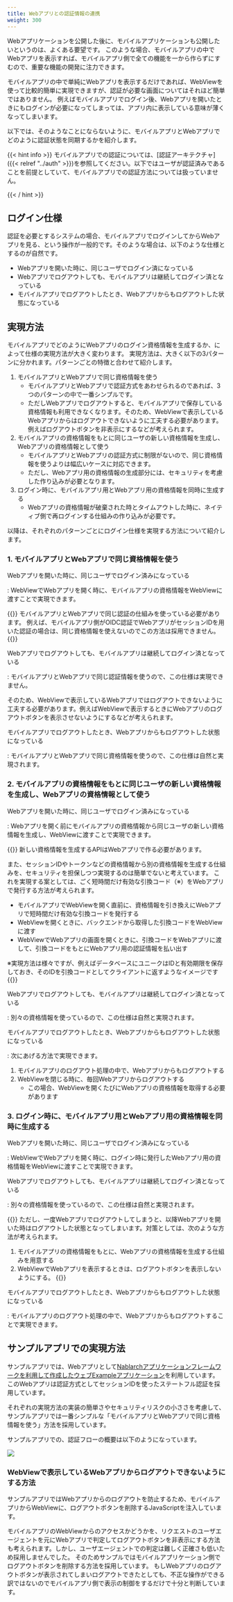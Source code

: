 ```yaml
---
title: Webアプリとの認証情報の連携
weight: 300
---
```


Webアプリケーションを公開した後に、モバイルアプリケーションも公開したいというのは、よくある要望です。
このような場合、モバイルアプリの中でWebアプリを表示すれば、モバイルアプリ側で全ての機能を一から作らずにすむので、重要な機能の開発に注力できます。

モバイルアプリの中で単純にWebアプリを表示するだけであれば、WebViewを使って比較的簡単に実現できますが、認証が必要な画面についてはそれほど簡単ではありません。
例えばモバイルアプリでログイン後、Webアプリを開いたときにもログインが必要になってしまっては、アプリ内に表示している意味が薄くなってしまいます。

以下では、そのようなことにならないように、モバイルアプリとWebアプリでどのように認証状態を同期するかを紹介します。

{{< hint info >}}
モバイルアプリでの認証については、[認証アーキテクチャ]({{< relref "../auth" >}})を参照してください。以下ではユーザが認証済みであることを前提としていて、モバイルアプリでの認証方法については扱っていません。

{{< / hint >}}

## ログイン仕様

認証を必要とするシステムの場合、モバイルアプリでログインしてからWebアプリを見る、という操作が一般的です。そのような場合は、以下のような仕様とするのが自然です。

- Webアプリを開いた時に、同じユーザでログイン済になっている
- Webアプリでログアウトしても、モバイルアプリは継続してログイン済となっている
- モバイルアプリでログアウトしたとき、Webアプリからもログアウトした状態になっている

## 実現方法

モバイルアプリでどのようにWebアプリのログイン資格情報を生成するか、によって仕様の実現方法が大きく変わります。
実現方法は、大きく以下の3パターンに分かれます。パターンごとの特徴と合わせて紹介します。

1. モバイルアプリとWebアプリで同じ資格情報を使う
   - モバイルアプリとWebアプリで認証方式をあわせられるのであれば、3つのパターンの中で一番シンプルです。
   - ただしWebアプリでログアウトすると、モバイルアプリで保存している資格情報も利用できなくなります。そのため、WebViewで表示しているWebアプリからはログアウトできないように工夫する必要があります。例えばログアウトボタンを非表示にするなどが考えられます。
2. モバイルアプリの資格情報をもとに同じユーザの新しい資格情報を生成し、Webアプリの資格情報として使う
   - モバイルアプリとWebアプリの認証方式に制限がないので、同じ資格情報を使うよりは幅広いケースに対応できます。
   - ただし、Webアプリ用の資格情報の生成部分には、セキュリティを考慮した作り込みが必要となります。
3. ログイン時に、モバイルアプリ用とWebアプリ用の資格情報を同時に生成する
   - Webアプリの資格情報が破棄された時とタイムアウトした時に、ネイティブ側で再ログインする仕組みの作り込みが必要です。

以降は、それぞれのパターンごとにログイン仕様を実現する方法について紹介します。

### 1. モバイルアプリとWebアプリで同じ資格情報を使う

<!-- textlint-disable ja-technical-writing/ja-no-mixed-period -->
Webアプリを開いた時に、同じユーザでログイン済みになっている<!-- textlint-enable -->

: WebViewでWebアプリを開く時に、モバイルアプリの資格情報をWebViewに渡すことで実現できます。

  {{<hint warning>}}
  モバイルアプリとWebアプリで同じ認証の仕組みを使っている必要があります。
  例えば、モバイルアプリ側がOIDC認証でWebアプリがセッションIDを用いた認証の場合は、同じ資格情報を使えないのでこの方法は採用できません。
  {{</hint >}}


<!-- textlint-disable ja-technical-writing/ja-no-mixed-period -->
Webアプリでログアウトしても、モバイルアプリは継続してログイン済となっている<!-- textlint-enable -->

: モバイルアプリとWebアプリで同じ認証情報を使うので、この仕様は実現できません。

  そのため、WebViewで表示しているWebアプリではログアウトできないように工夫する必要があります。例えばWebViewで表示するときにWebアプリのログアウトボタンを表示させないようにするなどが考えられます。

<!-- textlint-disable ja-technical-writing/ja-no-mixed-period -->
モバイルアプリでログアウトしたとき、Webアプリからもログアウトした状態になっている<!-- textlint-enable -->

: モバイルアプリとWebアプリで同じ資格情報を使うので、この仕様は自然と実現されます。


### 2. モバイルアプリの資格情報をもとに同じユーザの新しい資格情報を生成し、Webアプリの資格情報として使う

<!-- textlint-disable ja-technical-writing/ja-no-mixed-period -->
Webアプリを開いた時に、同じユーザでログイン済みになっている<!-- textlint-enable -->

: Webアプリを開く前にモバイルアプリの資格情報から同じユーザの新しい資格情報を生成し、WebViewに渡すことで実現できます。

  {{<hint warning>}}
  新しい資格情報を生成するAPIはWebアプリで作る必要があります。
  
  また、セッションIDやトークンなどの資格情報から別の資格情報を生成する仕組みを、セキュリティを担保しつつ実現するのは簡単でないと考えています。
  これを実現する案としては、ごく短時間だけ有効な引換コード（※）をWebアプリで発行する方法が考えられます。
  - モバイルアプリでWebViewを開く直前に、資格情報を引き換えにWebアプリで短時間だけ有効な引換コードを発行する
  - WebViewを開くときに、バックエンドから取得した引換コードをWebViewに渡す
  - WebViewでWebアプリの画面を開くときに、引換コードをWebアプリに渡して、引換コードをもとにWebアプリ用の認証情報を払い出す
  
  ※実現方法は様々ですが、例えばデータベースにユニークはIDと有効期限を保存しておき、そのIDを引換コードとしてクライアントに返すようなイメージです
  {{</hint >}}

<!-- textlint-disable ja-technical-writing/ja-no-mixed-period -->
Webアプリでログアウトしても、モバイルアプリは継続してログイン済となっている<!-- textlint-enable -->

: 別々の資格情報を使っているので、この仕様は自然と実現されます。

<!-- textlint-disable ja-technical-writing/ja-no-mixed-period -->
モバイルアプリでログアウトしたとき、Webアプリからもログアウトした状態になっている<!-- textlint-enable -->

: 次にあげる方法で実現できます。

  1. モバイルアプリのログアウト処理の中で、Webアプリからもログアウトする
  2. WebViewを閉じる時に、毎回Webアプリからログアウトする
     * この場合、WebViewを開くたびにWebアプリの資格情報を取得する必要があります


### 3. ログイン時に、モバイルアプリ用とWebアプリ用の資格情報を同時に生成する

<!-- textlint-disable ja-technical-writing/ja-no-mixed-period -->
Webアプリを開いた時に、同じユーザでログイン済みになっている<!-- textlint-enable -->

: WebViewでWebアプリを開く時に、ログイン時に発行したWebアプリ用の資格情報をWebViewに渡すことで実現できます。


<!-- textlint-disable ja-technical-writing/ja-no-mixed-period -->
Webアプリでログアウトしても、モバイルアプリは継続してログイン済となっている<!-- textlint-enable -->

: 別々の資格情報を使っているので、この仕様は自然と実現されます。

  {{<hint warning>}}
  ただし、一度Webアプリでログアウトしてしまうと、以降Webアプリを開いた時はログアウトした状態となってしまいます。対策としては、次のような方法が考えられます。
  1. モバイルアプリの資格情報をもとに、Webアプリの資格情報を生成する仕組みを用意する
  2. WebViewでWebアプリを表示するときは、ログアウトボタンを表示しないようにする。
  {{</hint >}}


<!-- textlint-disable ja-technical-writing/ja-no-mixed-period -->
モバイルアプリでログアウトしたとき、Webアプリからもログアウトした状態になっている<!-- textlint-enable -->

: モバイルアプリのログアウト処理の中で、Webアプリからもログアウトすることで実現できます。


## サンプルアプリでの実現方法

サンプルアプリでは、Webアプリとして[Nablarchアプリケーションフレームワークを利用して作成したウェブExampleアプリケーション](https://github.com/nablarch/nablarch-example-web)を利用しています。
このWebアプリは認証方式としてセッションIDを使ったステートフル認証を採用しています。

それぞれの実現方法の実装の簡単さやセキュリティリスクの小ささを考慮して、サンプルアプリでは一番シンプルな「モバイルアプリとWebアプリで同じ資格情報を使う」方法を採用しています。

サンプルアプリでの、認証フローの概要は以下のようになっています。

![](authn-architecture-of-sample-application.png)


### WebViewで表示しているWebアプリからログアウトできないようにする方法

サンプルアプリではWebアプリからのログアウトを防止するため、モバイルアプリからWebViewに、ログアウトボタンを削除するJavaScriptを注入しています。

モバイルアプリのWebViewからのアクセスかどうかを、リクエストのユーザエージェントを元にWebアプリで判定してログアウトボタンを非表示にする方法も考えられます。しかし、ユーザエージェントでの判定は難しく正確さも低いため採用しませんでした。
そのためサンプルではモバイルアプリケーション側でログアウトボタンを削除する方法を採用しています。
もしWebアプリのログアウトボタンが表示されてしまいログアウトできたとしても、不正な操作ができる訳ではないのでモバイルアプリ側で表示の制御をするだけで十分と判断しています。
